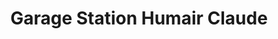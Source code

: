 ---
title: "Garage Station Humair Claude"
url: /la-ferriere/garage-station-humair-claude/
shop: Autowerkstatt
---